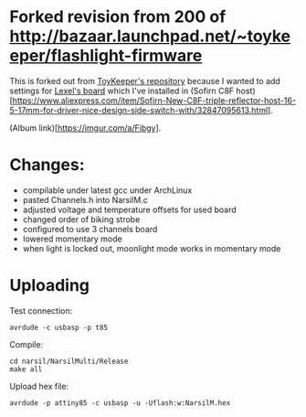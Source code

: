 # Forked revision from 200 of http://bazaar.launchpad.net/~toykeeper/flashlight-firmware

This is forked out from [ToyKeeper's repository](http://bazaar.launchpad.net/~toykeeper/flashlight-firmware/trunk/files/200/Tom_E/narsil) because I wanted to add settings for [Lexel's board](http://budgetlightforum.com/node/54838) which I've installed in (Sofirn C8F host)[https://www.aliexpress.com/item/Sofirn-New-C8F-triple-reflector-host-16-5-17mm-for-driver-nice-design-side-switch-with/32847095613.html].

(Album link)[https://imgur.com/a/Fibgy].

# Changes:

- compilable under latest gcc under ArchLinux
- pasted Channels.h into NarsilM.c
- adjusted voltage and temperature offsets for used board
- changed order of biking strobe
- configured to use 3 channels board
- lowered momentary mode
- when light is locked out, moonlight mode works in momentary mode

# Uploading

Test connection:

    avrdude -c usbasp -p t85

Compile:

    cd narsil/NarsilMulti/Release
    make all

Upload hex file:

    avrdude -p attiny85 -c usbasp -u -Uflash:w:NarsilM.hex
